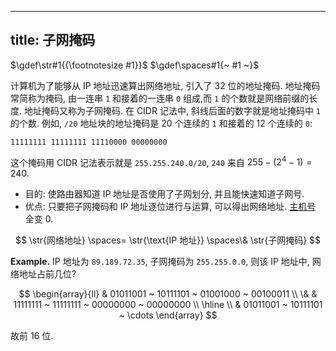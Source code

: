 
---
title: 子网掩码
---

$\gdef\str#1{{\footnotesize #1}}$
$\gdef\spaces#1{~ #1 ~}$

计算机为了能够从 IP 地址迅速算出⽹络地址, 引入了 32 位的地址掩码. 地址掩码常简称为掩码, 由⼀连串 `1` 和接着的⼀连串 `0` 组成,⽽ `1` 的个数就是⽹络前缀的长度. 地址掩码又称为⼦⽹掩码. 在 CIDR 记法中, 斜线后⾯的数字就是地址掩码中 `1` 的个数. 例如, `/20` 地址块的地址掩码是 20 个连续的 `1` 和接着的 12 个连续的 `0`: 

```
11111111 11111111 11110000 00000000
``` 

这个掩码⽤ CIDR 记法表⽰就是 `255.255.240.0/20`, `240` 来自 $255 - (2^4 - 1) = 240$. 

- 目的: 使路由器知道 IP 地址是否使用了子网划分, 并且能快速知道子网号. 
- 优点: 只要把子网掩码和 IP 地址逐位进行与运算, 可以得出网络地址. [主机号](/408/network/cidr.md) 全变 0. 

$$
\str{网络地址} \spaces= \str{\text{IP 地址}} \spaces\& \str{子网掩码}
$$

$\textbf{Example.}$ IP 地址为 `89.189.72.35`, 子网掩码为 `255.255.0.0`, 则该 IP 地址中, 网络地址占前几位? 

$$
\begin{array}{ll}
& 01011001 ~ 10111101 ~ 01001000 ~ 00100011 \\
\& & 11111111 ~ 11111111 ~ 00000000 ~ 00000000 \\
\hline \\
& 01011001 ~ 10111101 ~ \cdots
\end{array}
$$

故前 16 位. 
